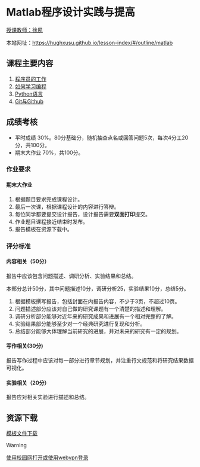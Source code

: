 # Matlab程序设计实践与提高

[授课教师：徐夙](https://hughxusu.github.io/lesson-index/#/c-teacher)

本站网址：https://hughxusu.github.io/lesson-index/#/outline/matlab

## 课程主要内容

1. [程序员的工作](https://hughxusu.github.io/lesson-index/#/a-coder-work) 
2. [如何学习编程](https://hughxusu.github.io/lesson-index/#/b-how-study)
3. [Python语言](https://hughxusu.github.io/lesson-py/#/)
4. [Git与Github](https://hughxusu.github.io/lesson-knowledge/#/git/01-%E7%AE%80%E4%BB%8B)

## 成绩考核

* 平时成绩 30%。80分基础分，随机抽查点名或回答问题5次，每次4分工20分，共100分。
* 期末大作业 70%，共100分。

### 作业要求

#### 期末大作业

1. 根据题目要求完成课程设计。
2. 最后一次课，根据课程设计的内容进行答辩。
3. 每位同学都要提交设计报告，设计报告需要**双面打印**提交。
4. 作业题目课程接近结束时发布。
5. 报告模板在资源下载中。

### 评分标准

#### 内容相关（50分）

报告中应该包含问题描述、调研分析、实验结果和总结。

本部分总计50分，其中问题描述10分，调研分析25，实验结果10分，总结5分。

1. 根据模板撰写报告，包括封面在内报告内容，不少于3页，不超过10页。
2. 问题描述部分应该对自己做的研究课题有一个清楚的描述和理解。
3. 调研分析部分能够对近年来的研究成果和进展有一个相对完整的了解。
4. 实验结果部分能够至少对一个经典研究进行复现和分析。
5. 总结部分能够大体理解当前研究的进展，并对未来的研究有一定的规划。

#### 写作相关(30分)

报告写作过程中应该对每一部分进行章节规划，并注重行文规范和将研究结果数据可视化。

#### 实验相关（20分）

报告应对相关实验进行描述和总结。

## 资源下载

[模板文件下载](https://resource-443.webvpn.ncut.edu.cn/asset/#/share?shareId=1709f6d9c82190647d5fbf33514e5fbb)

> [!warning]
>
> [使用校园网打开或使用webvpn登录](https://webvpn.ncut.edu.cn/iam/login)
